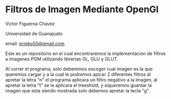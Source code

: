 Filtros de Imagen Mediante OpenGl
=======
Victor Figueroa Chavez

Universidad de Guanajuato

email: erreko50@gmail.com


Este es un repositorio en el cual encontraremos la implementacion de filtros a 
imagenes PGM utilizando librerias GL, GLU y GLUT.

Al correr el programa, solo deberemos escoger cual imagen es la que queremos 
cargar y a la cual le podremos apicar 2 diferentes filtros
al apretar la letra "n" el programa aplicara un filtro negativo a la imagen,
al apretar la letra "t" se le aplicara el treeshold, y siqueremos guardar la
imagen que esta siendo mostrada solo debemos apretar la tecla "g".




